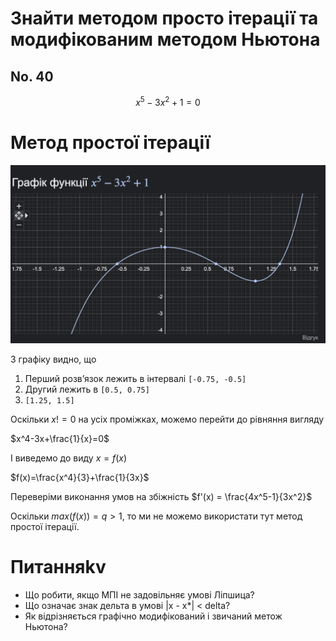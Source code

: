 <script
  src="https://cdn.mathjax.org/mathjax/latest/MathJax.js?config=TeX-AMS-MML_HTMLorMML"
  type="text/javascript">
</script>

# Знайти методом просто ітерації та модифікованим методом Ньютона

## No. 40

$$x^5-3x^2+1=0$$

# Метод простої ітерації

![Graph](./graph.png)

З графіку видно, щo

1. Перший розвʼязок лежить в інтервалі `[-0.75, -0.5]`
2. Другий лежить в `[0.5, 0.75]`
3. `[1.25, 1.5]`

Оскільки $x != 0$ на усіх проміжках, можемо перейти до рівняння вигляду

$x^4-3x+\frac{1}{x}=0$

І виведемо до виду $x=f(x)$

$f(x)=\frac{x^4}{3}+\frac{1}{3x}$

Переверіми виконання умов на збіжність
$f'(x) = \frac{4x^5-1}{3x^2}$

Оскільки $max(f(x))= q > 1$, то ми не можемо використати тут метод простої ітерації.

# Питанняkv

- Що робити, якщо МПІ не задовільняє умові Ліпшица?
- Що означає знак дельта в умові |x - x\*| < delta?
- Як відрізняється графічно модифікований і звичаний метож Ньютона?
